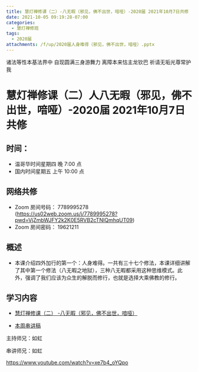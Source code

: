 ```yaml
---
title: 慧灯禅修课（二）-八无暇（邪见，佛不出世，喑哑）-2020届 2021年10月7日共修
date: 2021-10-05 09:19:28-07:00
categories:
  - 慧灯禅修班
tags:
  - 2020届
attachments: /f/up/2020届人身难得（邪见，佛不出世，喑哑）.pptx
---
```

诸法等性本基法界中 自现圆满三身游舞力 
离障本来怙主龙钦巴 祈请无垢光尊常护我

# 慧灯禅修课（二）人八无暇（邪见，佛不出世，喑哑）-2020届 2021年10月7日共修

## 时间：

* 温哥华时间星期四 晚 7:00 点
* 国内时间星期五 上午 10:00 点

## 网络共修

* Zoom 房间号码： 7789995278 (<https://us02web.zoom.us/j/7789995278?pwd=VjZmbWJFY2k2K0E5RVB2cTNIQmhqUT09>)
* Zoom 房间密码： 19621211


## 概述
*  本课介绍四外加行的第一个：人身难得。一共有三十七个修法，本课详细讲解了其中第一个修法（八无暇之地狱），三种八无暇都采用这种思维模式。此外，强调了我们应该为众生的解脱而修行，也就是选择大乘佛教的修行。

## 学习内容

* [慧灯禅修课（二） -八无暇（邪见，佛不出世，喑哑）](https://www.huidengzhiguang.com/index.php/huideng-jiangtang/2016-07-21-09-15-04/2017-01-20-04-20-16/618-l15010)

* [本周串讲稿](https://s3.ca-central-1.wasabisys.com/hddata/f.huidengchanxiu.net/hdv/f/up/2020届人身难得（邪见，佛不出世，喑哑）.pptx)

主持师兄：如虹

串讲师兄：如虹

<https://www.youtube.com/watch?v=xe7b4_oYQpo>